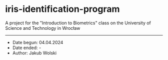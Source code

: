 # iris-identification-program
A project for the "Introduction to Biometrics" class on the University of Science and Technology in Wrocław

---
- Date begun: 04.04.2024
- Date ended: -
- Author: Jakub Wolski
